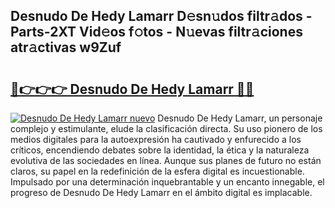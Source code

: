 ## Desnudo De Hedy Lamarr D𝚎sn𝚞dos filtr𝚊dos - Parts-2XT Vid𝚎os f𝚘tos - N𝚞evas filtr𝚊ciones atr𝚊ctivas w9Zuf

# <h2><a href="http://mb9kfi.tromn.icu/?c=Desnudo+De+Hedy+Lamarr">🔗👉👉👉 Desnudo De Hedy Lamarr 🔗🔗</a></h2>

[![Desnudo De Hedy Lamarr nuevo](https://i.imgur.com/pEAQMta.gif)](http://mb9kfi.tromn.icu/?c=Desnudo+De+Hedy+Lamarr)
Desnudo De Hedy Lamarr, un personaje complejo y estimulante, elude la clasificación directa. Su uso pionero de los medios digitales para la autoexpresión ha cautivado y enfurecido a los críticos, encendiendo debates sobre la identidad, la ética y la naturaleza evolutiva de las sociedades en línea. Aunque sus planes de futuro no están claros, su papel en la redefinición de la esfera digital es incuestionable. Impulsado por una determinación inquebrantable y un encanto innegable, el progreso de Desnudo De Hedy Lamarr en el ámbito digital es implacable.
